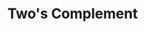 ---
title: Two's Complement
nav_order: 4
layout: default
parent: Binary Basics
grand_parent: 🔲 x86 Assembly NASM
---